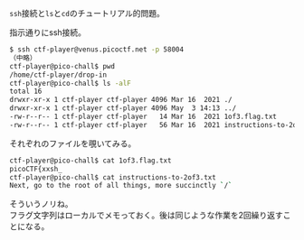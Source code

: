 ``ssh``接続と``ls``と``cd``のチュートリアル的問題。  

指示通りにssh接続。  

```bash
$ ssh ctf-player@venus.picoctf.net -p 58004
（中略）
ctf-player@pico-chall$ pwd
/home/ctf-player/drop-in
ctf-player@pico-chall$ ls -alF
total 16
drwxr-xr-x 1 ctf-player ctf-player 4096 Mar 16  2021 ./
drwxr-xr-x 1 ctf-player ctf-player 4096 May  3 14:13 ../
-rw-r--r-- 1 ctf-player ctf-player   14 Mar 16  2021 1of3.flag.txt
-rw-r--r-- 1 ctf-player ctf-player   56 Mar 16  2021 instructions-to-2of3.txt
```

それぞれのファイルを覗いてみる。  

```bash
ctf-player@pico-chall$ cat 1of3.flag.txt
picoCTF{xxsh_
ctf-player@pico-chall$ cat instructions-to-2of3.txt
Next, go to the root of all things, more succinctly `/`
```

そういうノリね。  
フラグ文字列はローカルでメモっておく。後は同じような作業を2回繰り返すことになる。

